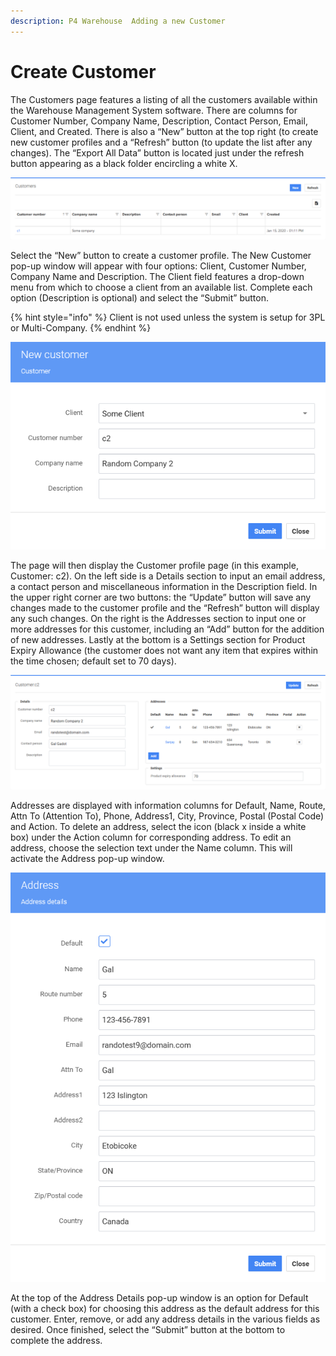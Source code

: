 ```yaml
---
description: P4 Warehouse  Adding a new Customer
---
```


# Create Customer

The Customers page features a listing of all the customers available within the Warehouse Management System software. There are columns for Customer Number, Company Name, Description, Contact Person, Email, Client, and Created. There is also a “New” button at the top right (to create new customer profiles and a “Refresh” button (to update the list after any changes). The “Export All Data” button is located just under the refresh button appearing as a black folder encircling a white X.

![](<../.gitbook/assets/image (20).png>)

Select the “New” button to create a customer profile. The New Customer pop-up window will appear with four options: Client, Customer Number, Company Name and Description. The Client field features a drop-down menu from which to choose a client from an available list. Complete each option (Description is optional) and select the “Submit” button.

{% hint style="info" %}
Client is not used unless the system is setup for 3PL or Multi-Company.
{% endhint %}

![](<../.gitbook/assets/image (24).png>)

The page will then display the Customer profile page (in this example, Customer: c2). On the left side is a Details section to input an email address, a contact person and miscellaneous information in the Description field. In the upper right corner are two buttons: the “Update” button will save any changes made to the customer profile and the “Refresh” button will display any such changes. On the right is the Addresses section to input one or more addresses for this customer, including an “Add” button for the addition of new addresses. Lastly at the bottom is a Settings section for Product Expiry Allowance (the customer does not want any item that expires within the time chosen; default set to 70 days).

![](<../.gitbook/assets/image (17).png>)

Addresses are displayed with information columns for Default, Name, Route, Attn To (Attention To), Phone, Address1, City, Province, Postal (Postal Code) and Action. To delete an address, select the icon (black x inside a white box) under the Action column for corresponding address. To edit an address, choose the selection text under the Name column. This will activate the Address pop-up window.

![](<../.gitbook/assets/image (81).png>)

At the top of the Address Details pop-up window is an option for Default (with a check box) for choosing this address as the default address for this customer. Enter, remove, or add any address details in the various fields as desired. Once finished, select the “Submit” button at the bottom to complete the address.
